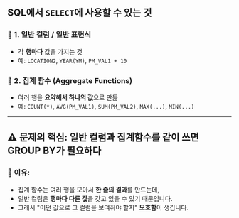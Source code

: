 ## SQL에서 `SELECT`에 사용할 수 있는 것

### 🔹 1. **일반 컬럼 / 일반 표현식**
- 각 **행마다** 값을 가지는 것
- 예: `LOCATION2`, `YEAR(YM)`, `PM_VAL1 + 10`
### 🔹 2. **집계 함수 (Aggregate Functions)**

- 여러 행을 **요약해서 하나의 값**으로 만듦
- 예: `COUNT(*)`, `AVG(PM_VAL1)`, `SUM(PM_VAL2)`, `MAX(...)`, `MIN(...)`

---

## ⚠️ 문제의 핵심: **일반 컬럼과 집계함수를 같이 쓰면 GROUP BY가 필요하다**

### 📌 이유:

- 집계 함수는 여러 행을 모아서 **한 줄의 결과**를 만드는데,
- 일반 컬럼은 **행마다 다른 값**을 갖고 있을 수 있기 때문입니다.
- 그래서 "어떤 값으로 그 컬럼을 보여줘야 할지" **모호함**이 생깁니다.